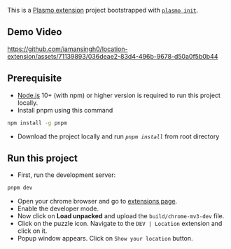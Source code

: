 This is a [Plasmo extension](https://docs.plasmo.com/) project bootstrapped with [`plasmo init`](https://www.npmjs.com/package/plasmo).

## Demo Video



https://github.com/iamansingh0/location-extension/assets/71139893/036deae2-83d4-496b-9678-d50a0f5b0b44


## Prerequisite
- [Node.js](https://nodejs.org/en/) 10+ (with npm) or higher version is required to run
this project locally.
- Install pnpm using this command
```bash
npm install -g pnpm
```
- Download the project locally and run *`pnpm install`* from root directory

## Run this project
- First, run the development server:
```bash
pnpm dev
```

- Open your chrome browser and go to [extensions page](chrome://extensions). 
- Enable the developer mode. 
- Now click on **Load unpacked** and upload the `build/chrome-mv3-dev` file.
- Click on the puzzle icon. Navigate to the `DEV | Location` extension and click on it.
- Popup window appears. Click on `Show your location` button.
